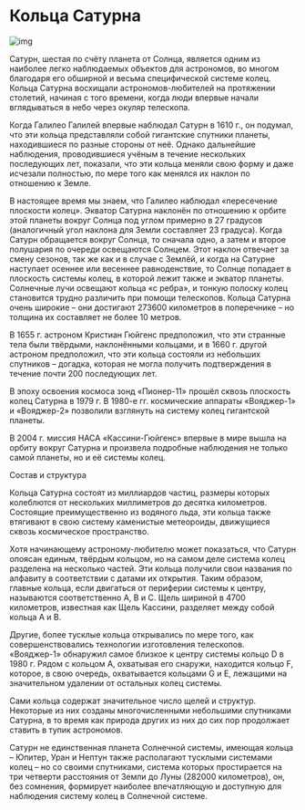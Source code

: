 # Кольца Сатурна

![img](./1221.jpg)

Сатурн, шестая по счёту планета от Солнца, является одним из наиболее легко наблюдаемых объектов для астрономов, во многом благодаря его обширной и весьма специфической системе колец. Кольца Сатурна восхищали астрономов-любителей на протяжении столетий, начиная с того времени, когда люди впервые начали вглядываться в небо через окуляр телескопа.

Когда Галилео Галилей впервые наблюдал Сатурн в 1610 г., он подумал, что эти кольца представляли собой гигантские спутники планеты, находившиеся по разные стороны от неё. Однако дальнейшие наблюдения, проводившиеся учёным в течение нескольких последующих лет, показали, что эти кольца меняли свою форму и даже исчезали полностью, по мере того как менялся их наклон по отношению к Земле.

В настоящее время мы знаем, что Галилео наблюдал «пересечение плоскости колец». Экватор Сатурна наклонён по отношению к орбите этой планеты вокруг Солнца под углом примерно в 27 градусов (аналогичный угол наклона для Земли составляет 23 градуса). Когда Сатурн обращается вокруг Солнца, то сначала одно, а затем и второе полушария по очереди освещаются Солнцем. Этот наклон отвечает за смену сезонов, так же как и в случае с Землёй, и когда на Сатурне наступает осеннее или весеннее равноденствие, то Солнце попадает в плоскость системы колец, в которой лежит также и экватор планеты. Солнечные лучи освещают кольца «с ребра», и тонкую полоску колец становится трудно различить при помощи телескопов. Кольца Сатурна очень широкие – они достигают 273600 километров в поперечнике – но толщина их составляет не более 10 метров.

В 1655 г. астроном Кристиан Гюйгенс предположил, что эти странные тела были твёрдыми, наклонёнными кольцами, и в 1660 г. другой астроном предположил, что эти кольца состояли из небольших спутников – догадка, которая не могла получить подтверждения в течение почти 200 последующих лет.

В эпоху освоения космоса зонд «Пионер-11» прошёл сквозь плоскость колец Сатурна в 1979 г. В 1980-е гг. космические аппараты «Вояджер-1» и «Вояджер-2» позволили взглянуть на систему колец гигантской планеты.

В 2004 г. миссия НАСА «Кассини-Гюйгенс» впервые в мире вышла на орбиту вокруг Сатурна и произвела подробные наблюдения не только самой планеты, но и её системы колец.

Состав и структура

Кольца Сатурна состоят из миллиардов частиц, размеры которых колеблются от нескольких миллиметров до десятка километров. Состоящие преимущественно из водяного льда, эти кольца также втягивают в свою систему каменистые метеороиды, движущиеся сквозь космическое пространство.

Хотя начинающему астроному-любителю может показаться, что Сатурн опоясан единым, твёрдым кольцом, но на самом деле система колец разделена на несколько частей. Эти кольца получили свои названия по алфавиту в соответствии с датами их открытия. Таким образом, главные кольца, если двигаться от периферии системы к центру, называются соответственно A, B и С. Щель шириной в 4700 километров, известная как Щель Кассини, разделяет между собой кольца A и B.

Другие, более тусклые кольца открывались по мере того, как совершенствовались технологии изготовления телескопов. «Вояджер-1» обнаружил самое близкое к центру системы кольцо D в 1980 г. Рядом с кольцом А, охватывая его снаружи, находится кольцо F, которое, в свою очередь, охватывается кольцами G и E, лежащими на значительном удалении от остальных колец системы.

Сами кольца содержат значительное число щелей и структур. Некоторые из них созданы многочисленными небольшими спутниками Сатурна, в то время как природа других из них до сих пор продолжает ставить в тупик астрономов.

Сатурн не единственная планета Солнечной системы, имеющая кольца – Юпитер, Уран и Нептун также располагают тусклыми системами колец – но со своими спутниками, система которых простирается на три четверти расстояния от Земли до Луны (282000 километров), он, без сомнения, формирует наиболее впечатляющую и доступную для наблюдения систему колец в Солнечной системе.
